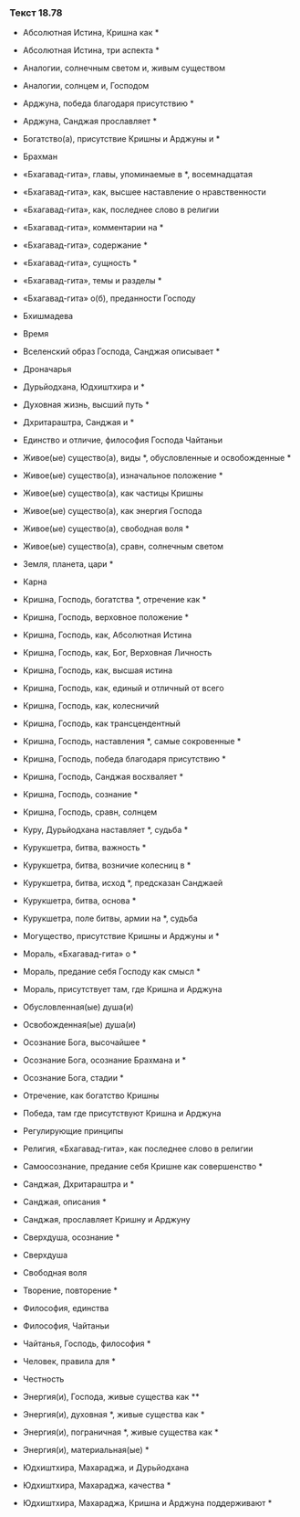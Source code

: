 ### Текст 18.78

- Абсолютная Истина, Кришна как *

- Абсолютная Истина, три аспекта *

- Аналогии, солнечным светом и, живым существом

- Аналогии, солнцем и, Господом

- Арджуна, победа благодаря присутствию *

- Арджуна, Санджая прославляет *

- Богатство(а), присутствие Кришны и Арджуны и *

- Брахман

- «Бхагавад-гита», главы, упоминаемые в *, восемнадцатая

- «Бхагавад-гита», как, высшее наставление о нравственности

- «Бхагавад-гита», как, последнее слово в религии

- «Бхагавад-гита», комментарии на *

- «Бхагавад-гита», содержание *

- «Бхагавад-гита», сущность *

- «Бхагавад-гита», темы и разделы *

- «Бхагавад-гита» о(б), преданности Господу

- Бхишмадева

- Время

- Вселенский образ Господа, Санджая описывает *

- Дроначарья

- Дурьйодхана, Юдхиштхира и *

- Духовная жизнь, высший путь *

- Дхритараштра, Санджая и *

- Единство и отличие, философия Господа Чайтаньи

- Живое(ые) существо(а), виды *, обусловленные и освобожденные *

- Живое(ые) существо(а), изначальное положение *

- Живое(ые) существо(а), как частицы Кришны

- Живое(ые) существо(а), как энергия Господа

- Живое(ые) существо(а), свободная воля *

- Живое(ые) существо(а), сравн, солнечным светом

- Земля, планета, цари *

- Карна

- Кришна, Господь, богатства *, отречение как *

- Кришна, Господь, верховное положение *

- Кришна, Господь, как, Абсолютная Истина

- Кришна, Господь, как, Бог, Верховная Личность

- Кришна, Господь, как, высшая истина

- Кришна, Господь, как, единый и отличный от всего

- Кришна, Господь, как, колесничий

- Кришна, Господь, как трансцендентный

- Кришна, Господь, наставления *, самые сокровенные *

- Кришна, Господь, победа благодаря присутствию *

- Кришна, Господь, Санджая восхваляет *

- Кришна, Господь, сознание *

- Кришна, Господь, сравн, солнцем

- Куру, Дурьйодхана наставляет *, судьба *

- Курукшетра, битва, важность *

- Курукшетра, битва, возничие колесниц в *

- Курукшетра, битва, исход *, предсказан Санджаей

- Курукшетра, битва, основа *

- Курукшетра, поле битвы, армии на *, судьба

- Могущество, присутствие Кришны и Арджуны и *

- Мораль, «Бхагавад-гита» о *

- Мораль, предание себя Господу как смысл *

- Мораль, присутствует там, где Кришна и Арджуна

- Обусловленная(ые) душа(и)

- Освобожденная(ые) душа(и)

- Осознание Бога, высочайшее *

- Осознание Бога, осознание Брахмана и *

- Осознание Бога, стадии *

- Отречение, как богатство Кришны

- Победа, там где присутствуют Кришна и Арджуна

- Регулирующие принципы

- Религия, «Бхагавад-гита», как последнее слово в религии

- Самоосознание, предание себя Кришне как совершенство *

- Санджая, Дхритараштра и *

- Санджая, описания *

- Санджая, прославляет Кришну и Арджуну

- Сверхдуша, осознание *

- Сверхдуша

- Свободная воля

- Творение, повторение *

- Философия, единства

- Философия, Чайтаньи

- Чайтанья, Господь, философия *

- Человек, правила для *

- Честность

- Энергия(и), Господа, живые существа как **

- Энергия(и), духовная *, живые существа как *

- Энергия(и), пограничная *, живые существа как *

- Энергия(и), материальная(ые) *

- Юдхиштхира, Махараджа, и Дурьйодхана

- Юдхиштхира, Махараджа, качества *

- Юдхиштхира, Махараджа, Кришна и Арджуна поддерживают *
	
